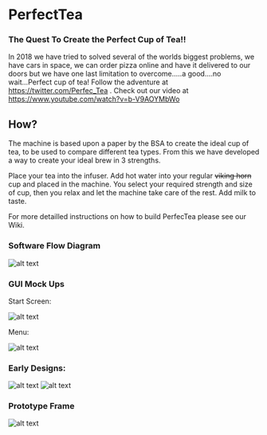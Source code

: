 # PerfectTea

### The Quest To Create the Perfect Cup of Tea!!

In 2018 we have tried to solved several of the worlds biggest problems, we have cars in space, we can order pizza online and have it delivered to our doors but we have one last limitation to overcome.....a good....no wait...Perfect cup of tea! Follow the adventure at https://twitter.com/Perfec_Tea . Check out our video at https://www.youtube.com/watch?v=b-V9AOYMbWo

## How?

The machine is based upon a paper by the BSA to create the ideal cup of tea, to be used to compare different tea types. From this we have developed a way to create your ideal brew in 3 strengths. 

Place your tea into the infuser. Add hot water into your regular ~~viking horn~~ cup and placed in the machine. You select your required strength and size of cup, then you relax and let the machine take care of the rest. Add milk to taste. 

For more detailled instructions on how to build PerfecTea please see our Wiki.  


### Software Flow Diagram

![alt text](https://i.imgur.com/Fow0LjU.png)


### GUI Mock Ups

Start Screen:

![alt text](https://i.imgur.com/BcuMKYR.png)

Menu:

![alt text](https://i.imgur.com/vwhD9Zn.png)


### Early Designs:

![alt text](https://i.imgur.com/EE7dLig.jpg)
![alt text](https://i.imgur.com/CwR4onM.jpg)


### Prototype Frame

![alt text](https://i.imgur.com/UWVkcXK.jpg)



